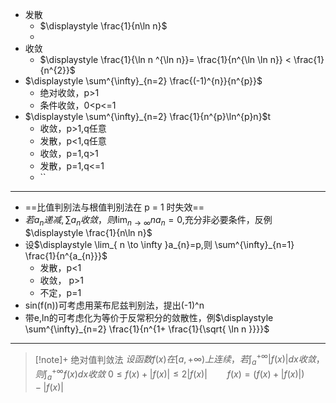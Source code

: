 * 发散
	* $\displaystyle \frac{1}{n\ln n}$
	* 
* 收敛
	* $\displaystyle \frac{1}{\ln n ^{\ln n}}= \frac{1}{n^{\ln \ln n}} < \frac{1}{n^{2}}$
* $\displaystyle \sum^{\infty}_{n=2} \frac{(-1)^{n}}{n^{p}}$
	* 绝对收敛，p>1
	* 条件收敛，0<p<=1
* $\displaystyle \sum^{\infty}_{n=2} \frac{1}{n^{p}\ln^{p}n}$t
	* 收敛，p>1,q任意
	* 发散，p<1,q任意
	* 收敛，p=1,q>1
	* 发散，p=1,q<=1
	* ``


---
* ==比值判别法与根值判别法在 p = 1 时失效==
* $\displaystyle 若a_{n}递减,\sum a_{n}收敛，则\lim_{ n \to \infty }na_{n} = 0$,充分非必要条件，反例$\displaystyle \frac{1}{n\ln n}$
* 设$\displaystyle \lim_{ n \to \infty }a_{n}=p,则 \sum^{\infty}_{n=1} \frac{1}{n^{a_{n}}}$
	* 发散，p<1
	* 收敛， p>1
	* 不定，p=1
* sin(f(n))可考虑用莱布尼兹判别法，提出(-1)^n
* 带e,ln的可考虑化为等价于反常积分的敛散性，例$\displaystyle \sum^{\infty}_{n=2} \frac{1}{n^{1+ \frac{1}{\sqrt{ \ln n }}}}$
---
> [!note]+ 绝对值判敛法
> $\displaystyle 设函数f(x)在 [ a,+\infty)上连续，若\int^{+\infty}_{a} |f(x)|dx收敛，则\int^{+\infty}_{a}f(x)dx收敛$
> $\displaystyle 0\leq f(x) +|f(x)| \leq 2|f(x)| \qquad f(x) = (f(x)+|f(x)|)-|f(x)|$



